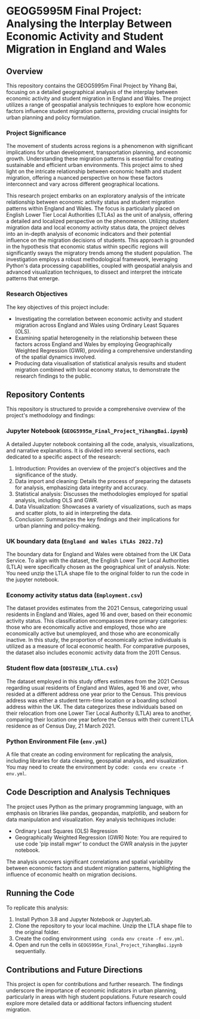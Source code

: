 # GEOG5995M Final Project: Analysing the Interplay Between Economic Activity and Student Migration in England and Wales

## Overview
This repository contains the GEOG5995m Final Project by Yihang Bai, focusing on a detailed geographical analysis of the interplay between economic activity and student migration in England and Wales. The project utilizes a range of geospatial analysis techniques to explore how economic factors influence student migration patterns, providing crucial insights for urban planning and policy formulation.

### Project Significance
The movement of students across regions is a phenomenon with significant implications for urban development, transportation planning, and economic growth. Understanding these migration patterns is essential for creating sustainable and efficient urban environments. This project aims to shed light on the intricate relationship between economic health and student migration, offering a nuanced perspective on how these factors interconnect and vary across different geographical locations.

This research project embarks on an exploratory analysis of the intricate relationship between economic activity status and student migration patterns within England and Wales. The focus is particularly placed on English Lower Tier Local Authorities (LTLAs) as the unit of analysis, offering a detailed and localized perspective on the phenomenon. Utilizing student migration data and local economy activity status data, the project delves into an in-depth analysis of economic indicators and their potential influence on the migration decisions of students. This approach is grounded in the hypothesis that economic status within specific regions will significantly sways the migratory trends among the student population. The investigation employs a robust methodological framework, leveraging Python's data processing capabilities, coupled with geospatial analysis and advanced visualization techniques, to dissect and interpret the intricate patterns that emerge.

### Research Objectives
The key objectives of this project include:

- Investigating the correlation between economic activity and student migration across England and Wales using Ordinary Least Squares (OLS).
- Examining spatial heterogeneity in the relationship between these factors across England and Wales by employing Geographically Weighted Regression (GWR), providing a comprehensive understanding of the spatial dynamics involved.
- Producing data visualisation of statistical analysis results and student migration combined with local economy status, to demonstrate the research findings to the public.

## Repository Contents
This repository is structured to provide a comprehensive overview of the project's methodology and findings:

### Jupyter Notebook (`GEOG5995m_Final_Project_YihangBai.ipynb`)
A detailed Jupyter notebook containing all the code, analysis, visualizations, and narrative explanations. It is divided into several sections, each dedicated to a specific aspect of the research:
1.	Introduction: Provides an overview of the project's objectives and the significance of the study.
2.	Data import and cleaning: Details the process of preparing the datasets for analysis, emphasizing data integrity and accuracy.
3.	Statistical analysis: Discusses the methodologies employed for spatial analysis, including OLS and GWR.
4.	Data Visualization: Showcases a variety of visualizations, such as maps and scatter plots, to aid in interpreting the data.
5.	Conclusion: Summarizes the key findings and their implications for urban planning and policy-making.

### UK boundary data (`England and Wales LTLAs 2022.7z`)
The boundary data for England and Wales were obtained from the UK Data Service. To align with the dataset, the English Lower Tier Local Authorities (LTLA) were specifically chosen as the geographical unit of analysis.
Note: You need unzip the LTLA shape file to the original folder to run the code in the jupyter notebook.

### Economy activity status data (`Employment.csv`)
The dataset provides estimates from the 2021 Census, categorizing usual residents in England and Wales, aged 16 and over, based on their economic activity status. This classification encompasses three primary categories: those who are economically active and employed, those who are economically active but unemployed, and those who are economically inactive. In this study, the proportion of economically active individuals is utilized as a measure of local economic health. For comparative purposes, the dataset also includes economic activity data from the 2011 Census.

### Student flow data (`ODST01EW_LTLA.csv`)
The dataset employed in this study offers estimates from the 2021 Census regarding usual residents of England and Wales, aged 16 and over, who resided at a different address one year prior to the Census. This previous address was either a student term-time location or a boarding school address within the UK. The data categorizes these individuals based on their relocation from one Lower Tier Local Authority (LTLA) area to another, comparing their location one year before the Census with their current LTLA residence as of Census Day, 21 March 2021.

### Python Environment File (`env.yml`)
A file that create an coding environment for replicating the analysis, including libraries for data cleaning, geospatial analysis, and visualization. You may need to create the environment by code: ` conda env create -f env.yml`.

## Code Description and Analysis Techniques
The project uses Python as the primary programming language, with an emphasis on libraries like pandas, geopandas, matplotlib, and seaborn for data manipulation and visualization. Key analysis techniques include:
- Ordinary Least Squares (OLS) Regression
- Geographically Weighted Regression (GWR)
Note: You are required to use code 'pip install mgwr' to conduct the GWR analysis in the jupyter notebook.

The analysis uncovers significant correlations and spatial variability between economic factors and student migration patterns, highlighting the influence of economic health on migration decisions.

## Running the Code
To replicate this analysis:
1. Install Python 3.8 and Jupyter Notebook or JupyterLab.
2. Clone the repository to your local machine. Unzip the LTLA shape file to the original folder.
3. Create the coding environment using ` conda env create -f env.yml`.
4. Open and run the cells in `GEOG5995m_Final_Project_YihangBai.ipynb` sequentially.

## Contributions and Future Directions
This project is open for contributions and further research. The findings underscore the importance of economic indicators in urban planning, particularly in areas with high student populations. Future research could explore more detailed data or additional factors influencing student migration.

